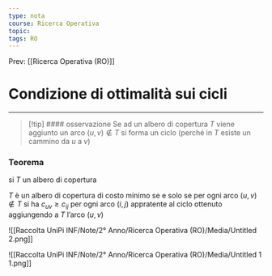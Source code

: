 ```yaml
---
type: nota
course: Ricerca Operativa
topic: 
tags: RO
---
```


Prev: [[Ricerca Operativa (RO)]]

# Condizione di ottimalità sui cicli
---

>[!tip] #### osservazione
> Se ad un albero di copertura $T$ viene aggiunto un arco $(u,v) \not\in T$ si forma un ciclo (perché in $T$ esiste un cammino da $u$  a $v$)

### Teorema

si $T$ un albero di copertura

$T$ è un albero di copertura di costo minimo se e solo se per ogni arco $(u,v) \not\in T$ si ha $c_{uv} \geq c_{ij}$ per ogni arco $(i,j)$ appratente al ciclo ottenuto aggiungendo a $T$ l’arco $(u,v)$

![[Raccolta UniPi INF/Note/2° Anno/Ricerca Operativa (RO)/Media/Untitled 2.png]]

![[Raccolta UniPi INF/Note/2° Anno/Ricerca Operativa (RO)/Media/Untitled 1 1.png]]

